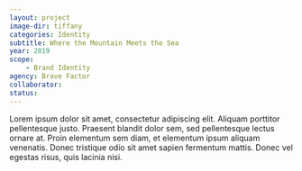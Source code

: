 ```yaml
---
layout: project
image-dir: tiffany
categories: Identity
subtitle: Where the Mountain Meets the Sea
year: 2019
scope: 
    - Brand Identity
agency: Brave Factor
collaborator: 
status:
---
```


Lorem ipsum dolor sit amet, consectetur adipiscing elit. Aliquam porttitor pellentesque justo. Praesent blandit dolor sem, sed pellentesque lectus ornare at. Proin elementum sem diam, et elementum ipsum aliquam venenatis. Donec tristique odio sit amet sapien fermentum mattis. Donec vel egestas risus, quis lacinia nisi.